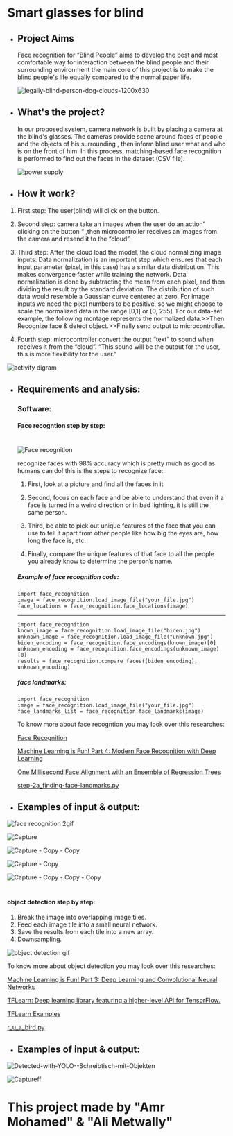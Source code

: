 # Smart glasses for blind             

- ##  Project Aims

  Face recognition for “Blind People” aims to develop the best and most comfortable way for interaction between the blind people and their    surrounding environment the main core of this project is to make the blind people's life equally compared to the normal paper life.


  ![legally-blind-person-dog-clouds-1200x630](https://user-images.githubusercontent.com/37952915/59888573-9d1a4e80-93c8-11e9-8462-926b4f2a2111.jpg)


 




-  ## What's the project? 

    In our proposed system, camera network is built by placing a camera at the blind's glasses.
    The cameras provide scene around faces of people and the objects of his surrounding , then inform blind user what and who is on the front of him.
In this process, matching-based face recognition is performed to find out the faces in the dataset (CSV file).

   
   ![power supply](https://user-images.githubusercontent.com/37952915/59888392-ba9ae880-93c7-11e9-93a0-6c568809d9ce.PNG)
   
   
-  ##  How it work?

  1. First step: The user(blind) will click on the
  button.

   2. Second step: camera take an images when the user do an action” clicking on the button “ ,then microcontroller receives an images from the camera and resend it to the “cloud”.

   3. Third step: After the cloud load the model, the cloud normalizing image inputs: Data normalization is an important step which ensures that each input parameter (pixel, in this case) has a
similar data distribution. This makes convergence
faster while training the network. Data
normalization is done by subtracting the mean from
each pixel, and then dividing the result by the
standard deviation. The distribution of such data
would resemble a Gaussian curve centered at zero.
For image inputs we need the pixel numbers to be
positive, so we might choose to scale the normalized
data in the range [0,1] or [0, 255]. For our data-set
example, the following montage represents the
normalized data.>>Then Recognize face & detect object.>>Finally send output to microcontroller.

   4. Fourth step: microcontroller convert the output
“text” to sound when receives it from the “cloud”.
“This sound will be the output for the user, this is more
flexibility for the user.”

   ![activity digram](https://user-images.githubusercontent.com/37952915/60112020-54b7b380-976f-11e9-8a31-3f5b4dd34ee3.PNG)


- ## Requirements and analysis:

  ### Software:
   #### Face recogntion step by step: 
   #
   
  ![Face recognition](https://user-images.githubusercontent.com/37952915/59977764-aa585880-95d5-11e9-82aa-7b54c9871351.gif)

   recognize faces with 98% accuracy which is pretty much as good as humans can do!
   this is the steps to recognize face:
   
   1. First, look at a picture and find all the faces in it

   2. Second, focus on each face and be able to understand that even if a face is turned in a weird direction or in bad lighting, it is still the same person.

   3. Third, be able to pick out unique features of the face that you can use to tell it apart from other people like how big the eyes are, how long the face is, etc.

   4. Finally, compare the unique features of that face to all the people you already know to determine the person’s name.
    
    
    ##### Example of face recognition code: 

      import face_recognition
      image = face_recognition.load_image_file("your_file.jpg")
      face_locations = face_recognition.face_locations(image)  
  
   ----------
   
      import face_recognition
      known_image = face_recognition.load_image_file("biden.jpg")
      unknown_image = face_recognition.load_image_file("unknown.jpg")
      biden_encoding = face_recognition.face_encodings(known_image)[0]
      unknown_encoding = face_recognition.face_encodings(unknown_image)[0]
      results = face_recognition.compare_faces([biden_encoding], unknown_encoding)

    ##### face landmarks:
      import face_recognition
      image = face_recognition.load_image_file("your_file.jpg")
      face_landmarks_list = face_recognition.face_landmarks(image)


   To know more about face recogntion you may look over this researches:

    [Face Recognition](https://github.com/ageitgey/face_recognition#face-recognition)

    [Machine Learning is Fun! Part 4: Modern Face Recognition with Deep Learning](https://medium.com/@ageitgey/machine-learning-is-fun-part-4-modern-face-recognition-with-deep-learning-c3cffc121d78)

    [One Millisecond Face Alignment with an Ensemble of Regression Trees](http://www.csc.kth.se/~vahidk/papers/KazemiCVPR14.pdf)

    [step-2a_finding-face-landmarks.py](https://gist.github.com/ageitgey/ae340db3e493530d5e1f9c15292e5c74)


 -  ## Examples of input & output:
 
  ![face recognition 2gif](https://user-images.githubusercontent.com/37952915/59978079-d75a3a80-95d8-11e9-8828-cb56a16eb55d.gif)

 
 ![Capture](https://user-images.githubusercontent.com/37952915/59889655-a1953600-93cd-11e9-9c90-1d234e644e98.PNG)
 
 
 
 
 ![Capture - Copy - Copy](https://user-images.githubusercontent.com/37952915/59890497-744a8700-93d1-11e9-9904-b7432d53e9f9.PNG)




![Capture - Copy](https://user-images.githubusercontent.com/37952915/59890596-ea4eee00-93d1-11e9-9196-d5cbed844846.PNG)




![Capture - Copy - Copy - Copy](https://user-images.githubusercontent.com/37952915/59890622-094d8000-93d2-11e9-9922-d002296eee14.PNG)


   #
   #### object detection step by step:
   
   1. Break the image into overlapping image tiles.
   2. Feed each image tile into a small neural network.
   3. Save the results from each tile into a new array.
   4. Downsampling.
   
   ![object detection gif](https://user-images.githubusercontent.com/37952915/59979421-ff9d6580-95e7-11e9-9c3d-3edc4c2e1d18.gif)

   
   To know more about object detection you may look over this researches:
   
   [Machine Learning is Fun! Part 3: Deep Learning and Convolutional Neural Networks](https://medium.com/@ageitgey/machine-learning-is-fun-part-3-deep-learning-and-convolutional-neural-networks-f40359318721)
   
   [TFLearn: Deep learning library featuring a higher-level API for TensorFlow.](http://tflearn.org/)
   
   [TFLearn Examples](https://github.com/tflearn/tflearn/tree/master/examples#tflearn-examples)
   
   [r_u_a_bird.py](https://gist.github.com/ageitgey/a40dded08e82e59724c70da23786bbf0)
   
   
   
   -  ## Examples of input & output:
   
   
   
   ![Detected-with-YOLO--Schreibtisch-mit-Objekten](https://user-images.githubusercontent.com/37952915/59918978-8571b300-9426-11e9-83aa-8786873711fe.jpg)

   
   
   
   
      
![Captureff](https://user-images.githubusercontent.com/37952915/59920536-1f3b5f00-942b-11e9-8454-02c6dbe35d02.PNG)
      
      
  
  # This project made by "Amr Mohamed" & "Ali Metwally"
